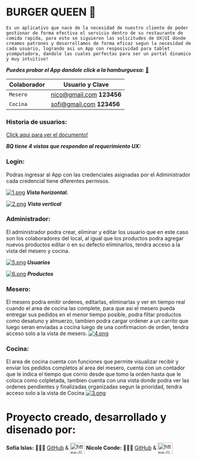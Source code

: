   # BURGER QUEEN 🍔

    Es un aplicativo que nace de la necesidad de nuestro cliente de poder gestionar de forma efectiva el servicio dentro de su restaurante de comida rapida, para esto se siguieron las solicitudes de UX|UI donde creamos patrones y desarrollamos de forma eficaz segun la necesidad de cada usuario, logrando asi un App con resposividad para tablet ycomputadora, dandole las cuales perfectas para ser un portal dinamico y muy intuitivo!

  ***Puedes probar el App dandole click a la hamburguesa:***
  [🍔]( https://dev-003-burger-queen-api-client-dusky.vercel.app/)

|**Colaborador**| **Usuario y Clave**            |
| ------------- | ------------------------------ |
| `Mesero`      | nico@gmail.com **123456**      |
| `Cocina`      | sofi@gmail.com **123456**      |


  ### Historia de usuarios:

[Click aqui para ver el documento!](https://www.canva.com/design/DAFdS76Gd50/vqcRzFwpRma5uqOMISpskA/view?utm_content=DAFdS76Gd50&utm_campaign=designshare&utm_medium=link&utm_source=publishsharelink)

 ***BQ tiene 4 vistas que responden al requerimiento UX:***
  
  ### Login:
Podras ingresar al App con las credenciales asignadas por el Administrador cada credencial tiene diferentes permisos.

[![1.png](https://i.postimg.cc/0jqL0q4b/1.png)](https://postimg.cc/2b2cCgrD)
***Vista horizontal.***

[![2.png](https://i.postimg.cc/sfmyyw07/2.png)](https://postimg.cc/3WkzFChx)
***Vista vertical***

  ### Administrador:
El administrador podra crear, eliminar y editar los usuario que en este caso son los colaboradores del local, al igual que los productos podra agregar nuevos productos editar o en su defecto eliminarlos, tendra acceso a la vista del mesero y cocina.

[![5.png](https://i.postimg.cc/rswpcb1Z/5.png)](https://postimg.cc/KkCbD0st)
***Usuarios***

[![6.png](https://i.postimg.cc/QxPMGfHS/6.png)](https://postimg.cc/7f34SM1T) 
***Productos***


 ### Mesero:
El mesero podra emitir ordenes, editarlas, eliminarlas y ver en tiempo real cuando el area de cocina las complete, para que asi el mesero pueda entregar sus pedidos en el menor tiempo posible, podra filtar productos como desatuno y almuerzo, tambien podra cargar ordener a un carrito que luego seran enviadas a cocina luego de una confirmacion de orden, tendra acceso solo a la vista de mesero.
[![4.png](https://i.postimg.cc/RZ7xsdfW/4.png)](https://postimg.cc/FYH61jTv)

### Cocina:  
El area de cocina cuenta con funciones que permite visualizar recibir y enviar los pedidos completos al area del mesero, cuenta con un contador que le indica el tiempo que corrio desde que tomo la orden hasta que le coloca como colpletada, tambien cuenta con una vista donde podra ver las ordenes pendientes y finalizadas organizadas segun la prioridad, tendra acceso solo a la vista de Cocina
[![3.png](https://i.postimg.cc/SQPXkSPW/3.png)](https://postimg.cc/3WgrZTYR)


# Proyecto creado, desarrollado y disenado por:
 
**Sofia Islas:**  👩🏻‍💻  [GitHub]( https://github.com/SofiLovelace) & <a href="https://www.linkedin.com/in/sofia-islas-lovelace/" target="blank"><img align="center" src="https://raw.githubusercontent.com/rahuldkjain/github-profile-readme-generator/master/src/images/icons/Social/linked-in-alt.svg" alt="https://www.linkedin.com/in/nicolecondeduque/" height="30" width="40" /></a>
**Nicole Conde:**   👩🏾‍💻  [GitHub](https://github.com/NicoleCondeDuque) & <a href="https://www.linkedin.com/in/nicolecondeduque/" target="blank"><img align="center" src="https://raw.githubusercontent.com/rahuldkjain/github-profile-readme-generator/master/src/images/icons/Social/linked-in-alt.svg" alt="https://www.linkedin.com/in/nicolecondeduque/" height="30" width="40" /></a>

